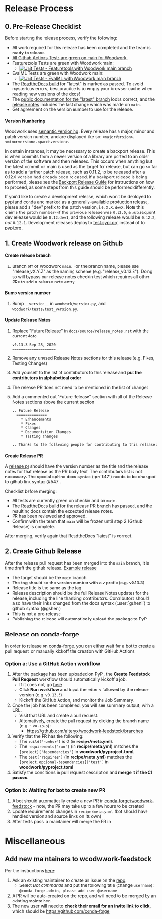 # Release Process

## 0. Pre-Release Checklist

Before starting the release process, verify the following:

- All work required for this release has been completed and the team is ready to release.
- [All Github Actions Tests are green on main for Woodwork](https://github.com/alteryx/woodwork/actions?query=branch%3Amain+workflow%3ATests).
- Featuretools Tests are green with Woodwork main:
  - [![Unit Tests - Featuretools with Woodwork main branch](https://github.com/alteryx/featuretools/actions/workflows/unit_tests_with_woodwork_main_branch.yaml/badge.svg?branch=main)](https://github.com/alteryx/featuretools/actions/workflows/unit_tests_with_woodwork_main_branch.yaml)
- EvalML Tests are green with Woodwork main:
  - [![Unit Tests - EvalML with Woodwork main branch](https://github.com/alteryx/evalml/actions/workflows/unit_tests_with_woodwork_main_branch.yaml/badge.svg?branch=main)](https://github.com/alteryx/evalml/actions/workflows/unit_tests_with_woodwork_main_branch.yaml)
- The [ReadtheDocs build](https://readthedocs.com/projects/feature-labs-inc-datatables/) for "latest" is marked as passed. To avoid mysterious errors, best practice is to empty your browser cache when reading new versions of the docs!
- The [public documentation for the "latest" branch](https://feature-labs-inc-datatables.readthedocs-hosted.com/en/latest/) looks correct, and the [release notes](https://feature-labs-inc-datatables.readthedocs-hosted.com/en/latest/release_notes.html) includes the last change which was made on `main`.
- Get agreement on the version number to use for the release.

#### Version Numbering

Woodwork uses [semantic versioning](https://semver.org/). Every release has a major, minor and patch version number, and are displayed like so: `<majorVersion>.<minorVersion>.<patchVersion>`.

In certain instances, it may be necessary to create a backport release. This is when commits from a newer version of a library are ported to an older version of the software and then released. This occurs when anything but the latest commit on main is used as the target for release, but can go so far as to add a further patch release, such as 0.11.2, to be released after a 0.12.0 version had already been released. If a backport release is being performed, please see the [Backport Release Guide](docs/backport_release.md) for instructions on how to proceed, as some steps from this guide should be performed differently.

If you'd like to create a development release, which won't be deployed to pypi and conda and marked as a generally-available production release, please add a "dev" prefix to the patch version, i.e. `X.X.devX`. Note this claims the patch number--if the previous release was `0.12.0`, a subsequent dev release would be `0.12.dev1`, and the following release would be `0.12.2`, _not_ `0.12.1`. Development releases deploy to [test.pypi.org](https://test.pypi.org/project/woodwork/) instead of to [pypi.org](https://pypi.org/project/woodwork).

## 1. Create Woodwork release on Github

#### Create release branch

1. Branch off of Woodwork `main`. For the branch name, please use "release_vX.Y.Z" as the naming scheme (e.g. "release_v0.13.3"). Doing so will bypass our release notes checkin test which requires all other PRs to add a release note entry.

#### Bump version number

1. Bump `__version__` in `woodwork/version.py`, and `woodwork/tests/test_version.py`.

#### Update Release Notes

1. Replace "Future Release" in `docs/source/release_notes.rst` with the current date

   ```
   v0.13.3 Sep 28, 2020
   ====================
   ```

2. Remove any unused Release Notes sections for this release (e.g. Fixes, Testing Changes)
3. Add yourself to the list of contributors to this release and **put the contributors in alphabetical order**
4. The release PR does not need to be mentioned in the list of changes
5. Add a commented out "Future Release" section with all of the Release Notes sections above the current section

   ```
   .. Future Release
     ==============
       * Enhancements
       * Fixes
       * Changes
       * Documentation Changes
       * Testing Changes

   .. Thanks to the following people for contributing to this release:
   ```

#### Create Release PR

A [release pr](https://github.com/alteryx/woodwork/pull/158) should have the version number as the title and the release notes for that release as the PR body text. The contributors list is not necessary. The special sphinx docs syntax (:pr:\`547\`) needs to be changed to github link syntax (#547).

Checklist before merging:

- All tests are currently green on checkin and on `main`.
- The ReadtheDocs build for the release PR branch has passed, and the resulting docs contain the expected release notes.
- PR has been reviewed and approved.
- Confirm with the team that `main` will be frozen until step 2 (Github Release) is complete.

After merging, verify again that ReadtheDocs "latest" is correct.

## 2. Create Github Release

After the release pull request has been merged into the `main` branch, it is time draft the github release. [Example release](https://github.com/alteryx/woodwork/releases/tag/v0.0.2)

- The target should be the `main` branch
- The tag should be the version number with a v prefix (e.g. v0.13.3)
- Release title is the same as the tag
- Release description should be the full Release Notes updates for the release, including the line thanking contributors. Contributors should also have their links changed from the docs syntax (:user:\`gsheni\`) to github syntax (@gsheni)
- This is not a pre-release
- Publishing the release will automatically upload the package to PyPI
## Release on conda-forge

In order to release on conda-forge, you can either wait for a bot to create a pull request, or manually kickoff the creation with GitHub Actions

### Option a: Use a GitHub Action workflow

1. After the package has been uploaded on PyPI, the **Create Feedstock Pull Request** workflow should automatically kickoff a job. 
    * If it does not, go [here](https://github.com/alteryx/woodwork/actions/workflows/create_feedstock_pr.yaml)
    * Click **Run workflow** and input the letter `v` followed by the release version (e.g. `v0.13.3`)
    * Kickoff the GitHub Action, and monitor the Job Summary.
2. Once the job has been completed, you will see summary output, with a URL. 
    * Visit that URL and create a pull request.
    * Alternatively, create the pull request by clicking the branch name (e.g. - `v0.13.3`): 
      - https://github.com/alteryx/woodwork-feedstock/branches
3. Verify that the PR has the following:
    * The `build['number']` is 0 (in __recipe/meta.yml__).
    * The `requirements['run']` (in __recipe/meta.yml__) matches the `[project]['dependencies']` in __woodwork/pyproject.toml__.
    * The `test['requires']` (in __recipe/meta.yml__) matches the `[project.optional-dependencies]['test']` in __woodwork/pyproject.toml__
4. Satisfy the conditions in pull request description and **merge it if the CI passes**.

### Option b: Waiting for bot to create new PR

1. A bot should automatically create a new PR in [conda-forge/woodwork-feedstock](https://github.com/conda-forge/woodwork-feedstock/pulls) - note, the PR may take up to a few hours to be created
2. Update requirements changes in `recipe/meta.yaml` (bot should have handled version and source links on its own)
3. After tests pass, a maintainer will merge the PR in

# Miscellaneous
## Add new maintainers to woodwwork-feedstock

Per the instructions [here](https://conda-forge.org/docs/maintainer/updating_pkgs.html#updating-the-maintainer-list):
1. Ask an existing maintainer to create an issue on the [repo](https://github.com/conda-forge/woodwwork-feedstock).
    - Select *Bot commands* and put the following title (change `username`): `@conda-forge-admin, please add user @username`
2. A PR will be auto-created on the repo, and will need to be merged by an existing maintainer.
3. The new user will need to **check their email for an invite link to click**, which should be https://github.com/conda-forge
